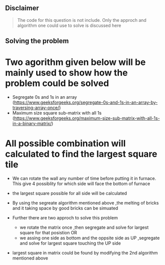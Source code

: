 ## Disclaimer

>The code for this question is not include. Only the approch and algorithm one could use to solve is discussed here

## Solving the problem
# Two agorithm given below will be mainly used to show how the problem could be solved
- Segregate 0s and 1s in an array (https://www.geeksforgeeks.org/segregate-0s-and-1s-in-an-array-by-traversing-array-once/)
- Maximum size square sub-matrix with all 1s (https://www.geeksforgeeks.org/maximum-size-sub-matrix-with-all-1s-in-a-binary-matrix/)

# All possible combination will calculated to find the largest square tile
- We can rotate the wall any number of time before putting it in furnace. This give 4 possiblity for which side will face the bottom of furnace
- the largest square possible for all side will be calculated 
- By using the segreate algorithm mentioned above ,the melting of bricks and it taking space by good bricks can be simuated
- Further there are two approch to solve this problem
  - we rotate the matrix once ,then segregate and solve for largest square for that posistion OR
  - we assing one side as bottom and the oppsite side as UP ,segregate and  solve for largest square touching the UP side
  
- largest square in matrix could be found by modifying the 2nd algorithm mentioned above
